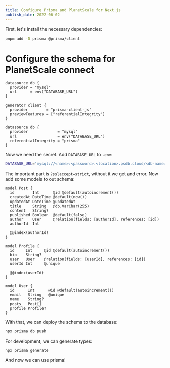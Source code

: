 ```yaml
---
title: Configure Prisma and PlanetScale for Next.js
publish_date: 2022-06-02
---
```


First, let's install the necessary dependencies:

```bash
pnpm add -D prisma @prisma/client
```

# Configure the schema for PlanetScale connect

```prisma
datasource db {
  provider = "mysql"
  url      = env("DATABASE_URL")
}
```

```prisma
generator client {
  provider        = "prisma-client-js"
  previewFeatures = ["referentialIntegrity"]
}

datasource db {
  provider             = "mysql"
  url                  = env("DATABASE_URL")
  referentialIntegrity = "prisma"
}
```

Now we need the secret. Add `DATABASE_URL` to `.env`:

```bash
DATABASE_URL='mysql://<name>:<password>.<location>.psdb.cloud/<db-name>?sslaccept=strict'
```

The important part is `?sslaccept=strict`, without it we get and error. Now add some models to out schema:

```prisma
model Post {
  id        Int      @id @default(autoincrement())
  createdAt DateTime @default(now())
  updatedAt DateTime @updatedAt
  title     String   @db.VarChar(255)
  content   String?
  published Boolean  @default(false)
  author    User     @relation(fields: [authorId], references: [id])
  authorId  Int

  @@index(authorId)
}

model Profile {
  id     Int     @id @default(autoincrement())
  bio    String?
  user   User    @relation(fields: [userId], references: [id])
  userId Int     @unique

  @@index(userId)
}

model User {
  id      Int      @id @default(autoincrement())
  email   String   @unique
  name    String?
  posts   Post[]
  profile Profile?
}
```

With that, we can deploy the schema to the database:

```bash
npx prisma db push
```

For development, we can generate types:

```bash
npx prisma generate
```

And now we can use prisma!
